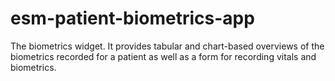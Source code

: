 # esm-patient-biometrics-app

The biometrics widget. It provides tabular and chart-based overviews of the biometrics recorded for a patient as well as a form for recording vitals and biometrics.

